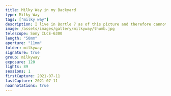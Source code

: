 ```yaml
---
title: Milky Way in my Backyard
type: Milky Way
tags: ["milky way"]
description: I live in Bortle 7 as of this picture and therefore cannot see the Milky Way even in a single exposure. However, using a high end tracking mount I was able to combine 89 2-minute exposures and resolve the Milky Way through stacking.
image: /assets/images/gallery/milkyway/thumb.jpg
telescope: Sony ILCE-6300
length: "50mm"
aperture: "11mm"
folder: milkyway
signature: true
group: milkyway
exposure: 120
lights: 89
sessions: 1
firstCapture: 2021-07-11 
lastCapture: 2021-07-11
noannotations: true
---
```

